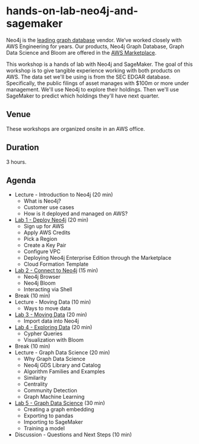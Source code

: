 # hands-on-lab-neo4j-and-sagemaker
Neo4j is the [leading graph database](https://neo4j.com/whitepapers/forrester-wave-graph-data-platforms/) vendor.  We’ve worked closely with AWS Engineering for years.  Our products, Neo4j Graph Database, Graph Data Science and Bloom are offered in the [AWS Marketplace](https://aws.amazon.com/marketplace/seller-profile?id=23ec694a-d2af-4641-b4d3-b7201ab2f5f9).

This workshop is a hands of lab with Neo4j and SageMaker.  The goal of this workshop is to give tangible experience working with both products on AWS.  The data set we'll be using is from the SEC EDGAR database.  Specifically, the public filings of asset manages with $100m or more under management.  We'll use Neo4j to explore their holdings.  Then we'll use SageMaker to predict which holdings they'll have next quarter.

## Venue
These workshops are organized onsite in an AWS office.

## Duration
3 hours.

## Agenda
* Lecture - Introduction to Neo4j (20 min)
    * What is Neo4j?
    * Customer use cases
    * How is it deployed and managed on AWS?
* [Lab 1 - Deploy Neo4j](Lab%201%20-%20Deploy%20Neo4j/README.md) (20 min)
    * Sign up for AWS
    * Apply AWS Credits
    * Pick a Region
    * Create a Key Pair
    * Configure VPC
    * Deploying Neo4j Enterprise Edition through the Marketplace
    * Cloud Formation Template
* [Lab 2 - Connect to Neo4j](Lab%202%20-%20Connect%20to%20Neo4j/README.md) (15 min)
    * Neo4j Browser
    * Neo4j Bloom
    * Interacting via Shell
* Break (10 min)
* Lecture - Moving Data (10 min)
    * Ways to move data
* [Lab 3 - Moving Data](Lab%203%20-%20Moving%20Data/README.md) (20 min)
    * Import data into Neo4j
* [Lab 4 - Exploring Data](Lab%204%20-%20Exploring%20Data/README.md) (20 min)
    * Cypher Queries
    * Visualization with Bloom
* Break (10 min)
* Lecture - Graph Data Science (20 min)
    * Why Graph Data Science
    * Neo4j GDS Library and Catalog
    * Algorithm Families and Examples
    * Similarity
    * Centrality
    * Community Detection
    * Graph Machine Learning
* [Lab 5 - Graph Data Science](Lab%205%20-%20Graph%20Data%20Science/README.md) (30 min)
    * Creating a graph embedding
    * Exporting to pandas
    * Importing to SageMaker
    * Training a model
* Discussion - Questions and Next Steps (10 min)